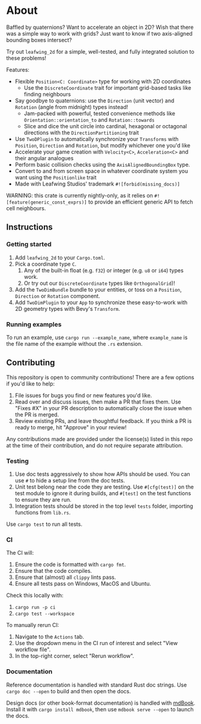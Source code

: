 # About

Baffled by quaternions?
Want to accelerate an object in 2D?
Wish that there was a simple way to work with grids?
Just want to know if two axis-aligned bounding boxes intersect?

Try out `leafwing_2d` for a simple, well-tested, and fully integrated solution to these problems!

Features:

- Flexible `Position<C: Coordinate>` type for working with 2D coordinates
  - Use the `DiscreteCoordinate` trait for important grid-based tasks like finding neighbours
- Say goodbye to quaternions: use the `Direction` (unit vector) and `Rotation` (angle from midnight) types instead!
  - Jam-packed with powerful, tested convenience methods like `Orientation::orientation_to` and `Rotation::towards`
  - Slice and dice the unit circle into cardinal, hexagonal or octagonal directions with the `DirectionPartitioning` trait
- Use `TwoDPlugin` to automatically synchronize your `Transforms` with `Position`, `Direction` and `Rotation`, but modify whichever one you'd like
- Accelerate your game creation with `Velocity<C>`, `Acceleration<C>` and their angular analogues
- Perform basic collision checks using the `AxisAlignedBoundingBox` type.
- Convert to and from screen space in whatever coordinate system you want using the `Positionlike` trait
- Made with Leafwing Studios' trademark `#![forbid(missing_docs)]`

WARNING: this crate is currently nightly-only, as it relies on `#![feature(generic_const_exprs)]` to provide an efficient generic API to fetch cell neighbours.

## Instructions

### Getting started

1. Add `leafwing_2d` to your `Cargo.toml`.
2. Pick a coordinate type `C`.
   1. Any of the built-in float (e.g. `f32`) or integer (e.g. `u8` or `i64`) types work.
   2. Or try out our `DiscreteCoordinate` types like `OrthogonalGrid`)!
3. Add the `TwoDimBundle` bundle to your entities, or toss on a `Position`, `Direction` or `Rotation` component.
4. Add `TwoDimPlugin` to your `App` to synchronize these easy-to-work with 2D geometry types with Bevy's `Transform`.

### Running examples

To run an example, use `cargo run --example_name`, where `example_name` is the file name of the example without the `.rs` extension.

## Contributing

This repository is open to community contributions!
There are a few options if you'd like to help:

1. File issues for bugs you find or new features you'd like.
2. Read over and discuss issues, then make a PR that fixes them. Use "Fixes #X" in your PR description to automatically close the issue when the PR is merged.
3. Review existing PRs, and leave thoughtful feedback. If you think a PR is ready to merge, hit "Approve" in your review!

Any contributions made are provided under the license(s) listed in this repo at the time of their contribution, and do not require separate attribution.

### Testing

1. Use doc tests aggressively to show how APIs should be used.
You can use `#` to hide a setup line from the doc tests.
2. Unit test belong near the code they are testing. Use `#[cfg(test)]` on the test module to ignore it during builds, and `#[test]` on the test functions to ensure they are run.
3. Integration tests should be stored in the top level `tests` folder, importing functions from `lib.rs`.

Use `cargo test` to run all tests.

### CI

The CI will:

1. Ensure the code is formatted with `cargo fmt`.
2. Ensure that the code compiles.
3. Ensure that (almost) all `clippy` lints pass.
4. Ensure all tests pass on Windows, MacOS and Ubuntu.

Check this locally with:

1. `cargo run -p ci`
2. `cargo test --workspace`

To manually rerun CI:

1. Navigate to the `Actions` tab.
2. Use the dropdown menu in the CI run of interest and select "View workflow file".
3. In the top-right corner, select "Rerun workflow".

### Documentation

Reference documentation is handled with standard Rust doc strings.
Use `cargo doc --open` to build and then open the docs.

Design docs (or other book-format documentation) is handled with [mdBook](https://rust-lang.github.io/mdBook/index.html).
Install it with `cargo install mdbook`, then use `mdbook serve --open` to launch the docs.

